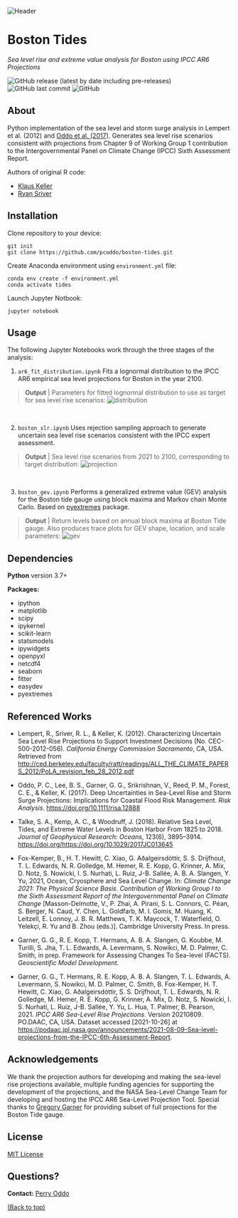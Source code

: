 <!-- Header -->
![Header](https://raw.githubusercontent.com/pcoddo/boston-tides/main/img/header.png)

# **Boston Tides**
</p>
<p align="left">
    <em>Sea level rise and extreme value analysis for Boston using IPCC AR6 Projections</em>
</p>

<!-- Badges -->
![GitHub release (latest by date including pre-releases)](https://img.shields.io/github/v/release/pcoddo/boston-tides?include_prereleases)
![GitHub last commit](https://img.shields.io/github/last-commit/pcoddo/boston-tides)
![GitHub](https://img.shields.io/github/license/pcoddo/boston-tides)

## About
Python implementation of the sea level and storm surge analysis in Lempert et al. (2012) and [Oddo et al. (2017)](https://onlinelibrary.wiley.com/doi/full/10.1111/risa.12888). Generates sea level rise scenarios consistent with projections from Chapter 9 of Working Group 1 contribution to the Intergovernmental Panel on Climate Change (IPCC) Sixth Assessment Report.

Authors of original R code:
- [Klaus Keller ](https://personal.ems.psu.edu/~kzk10/)
- [Ryan Sriver](https://atmos.illinois.edu/directory/profile/rsriver)

## Installation

Clone repository to your device:
```shell
git init
git clone https://github.com/pcoddo/boston-tides.git
```
Create Anaconda environment using `environment.yml` file:
```shell
conda env create -f environment.yml
conda activate tides
```

Launch Jupyter Notbook:
```shell
jupyter notebook
```

## Usage
The following Jupyter Notebooks work through the three stages of the analysis:

1. `ar6_fit_distribution.ipynb` Fits a lognormal distribution to the IPCC AR6 empirical sea level projections for Boston in the year 2100.

> **Output** | Parameters for fitted lognormal distribution to use as target for sea level rise scenarios:
![distribution](https://raw.githubusercontent.com/pcoddo/boston-tides/main/img/distribution.png)

<br />

2. `boston_slr.ipynb` Uses rejection sampling approach to generate uncertain sea level rise scenarios consistent with the IPCC expert assessment.

> **Output** | Sea level rise scenarios from 2021 to 2100, corresponding to target distribution:
![projection](https://raw.githubusercontent.com/pcoddo/boston-tides/main/img/projection.png)

<br />

3. `boston_gev.ipynb` Performs a generalized extreme value (GEV) analysis for the Boston tide gauge using block maxima and Markov chain Monte Carlo. Based on [pyextremes](https://github.com/georgebv/pyextremes) package.

> **Output** | Return levels based on annual block maxima at Boston Tide gauge. Also produces trace plots for GEV shape, location, and scale parameters:
![gev](https://raw.githubusercontent.com/pcoddo/boston-tides/main/img/gev.png)

## Dependencies
**Python** version 3.7+

**Packages:**
  - ipython
  - matplotlib
  - scipy
  - ipykernel
  - scikit-learn
  - statsmodels
  - ipywidgets
  - openpyxl
  - netcdf4
  - seaborn
  - fitter
  - easydev
  - pyextremes
  
## Referenced Works
- Lempert, R., Sriver, R. L., & Keller, K. (2012). Characterizing Uncertain Sea Level Rise Projections to Support Investment Decisions (No. CEC-500-2012-056). *California Energy Commission Sacramento*, CA, USA. Retrieved from http://ced.berkeley.edu/faculty/ratt/readings/ALL_THE_CLIMATE_PAPERS_2012/PoLA_revision_feb_28_2012.pdf

- Oddo, P. C., Lee, B. S., Garner, G. G., Srikrishnan, V., Reed, P. M., Forest, C. E., & Keller, K. (2017). Deep Uncertainties in Sea-Level Rise and Storm Surge Projections: Implications for Coastal Flood Risk Management. *Risk Analysis*. https://doi.org/10.1111/risa.12888


- Talke, S. A., Kemp, A. C., & Woodruff, J. (2018). Relative Sea Level, Tides, and Extreme Water Levels in Boston Harbor From 1825 to 2018. *Journal of Geophysical Research: Oceans*, 123(6), 3895–3914. https://doi.org/https://doi.org/10.1029/2017JC013645

- Fox-Kemper, B., H. T. Hewitt, C. Xiao, G. Aðalgeirsdóttir, S. S. Drijfhout, T. L. Edwards, N. R. Golledge, M. Hemer, R. E. Kopp, G. Krinner, A. Mix, D. Notz, S. Nowicki, I. S. Nurhati, L. Ruiz, J-B. Sallée, A. B. A. Slangen, Y. Yu, 2021, Ocean, Cryosphere and Sea Level Change. In: *Climate Change 2021: The Physical Science Basis. Contribution of Working Group I to the Sixth Assessment Report of the Intergovernmental Panel on Climate Change* [Masson-Delmotte, V., P. Zhai, A. Pirani, S. L. Connors, C. Péan, S. Berger, N. Caud, Y. Chen, L. Goldfarb, M. I. Gomis, M. Huang, K. Leitzell, E. Lonnoy, J. B. R. Matthews, T. K. Maycock, T. Waterfield, O. Yelekçi, R. Yu and B. Zhou (eds.)]. Cambridge University Press. In press.

- Garner, G. G., R. E. Kopp, T. Hermans, A. B. A. Slangen, G. Koubbe, M. Turilli, S. Jha, T. L. Edwards, A. Levermann, S. Nowikci, M. D. Palmer, C. Smith, in prep. Framework for Assessing Changes To Sea-level (FACTS). *Geoscientific Model Development*.

- Garner, G. G., T. Hermans, R. E. Kopp, A. B. A. Slangen, T. L. Edwards, A. Levermann, S. Nowikci, M. D. Palmer, C. Smith, B. Fox-Kemper, H. T. Hewitt, C. Xiao, G. Aðalgeirsdóttir, S. S. Drijfhout, T. L. Edwards, N. R. Golledge, M. Hemer, R. E. Kopp, G. Krinner, A. Mix, D. Notz, S. Nowicki, I. S. Nurhati, L. Ruiz, J-B. Sallée, Y. Yu, L. Hua, T. Palmer, B. Pearson, 2021. *IPCC AR6 Sea-Level Rise Projections*. Version 20210809. PO.DAAC, CA, USA. Dataset accessed [2021-10-26] at https://podaac.jpl.nasa.gov/announcements/2021-08-09-Sea-level-projections-from-the-IPCC-6th-Assessment-Report.

## Acknowledgements
We thank the projection authors for developing and making the sea-level rise projections available, multiple funding agencies for supporting the development of the projections, and the NASA Sea-Level Change Team for developing and hosting the IPCC AR6 Sea-Level Projection Tool. Special thanks to [Gregory Garner](https://sites.google.com/site/gggarner121) for providing subset of full projections for the Boston Tide gauge.

## License
[MIT License](https://opensource.org/licenses/MIT)

## Questions?
**Contact:** [Perry Oddo](https://perryoddo.com)

[(Back to top)](#About)
